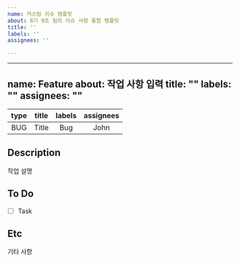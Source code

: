 ```yaml
---
name: 커스텀 이슈 템플릿
about: 8기 9조 팀의 이슈 사항 통합 템플릿
title: ''
labels: ''
assignees: ''

---
```


---
name: Feature
about: 작업 사항 입력
title: ""
labels: ""
assignees: ""
---

| type | title | labels | assignees |
| :--: | :---: | :----: | :-------: |
| BUG  | Title |  Bug   |   John    |

## Description

작업 설명

## To Do

- [ ] Task

## Etc

기타 사항
